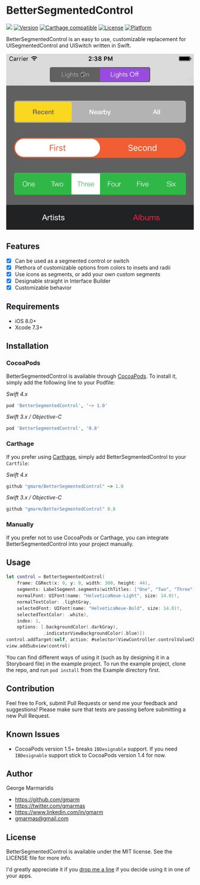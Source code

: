 # BetterSegmentedControl

![](https://img.shields.io/badge/Swift-4.1-blue.svg?style=flat)
[![Version](https://img.shields.io/cocoapods/v/BetterSegmentedControl.svg?style=flat)](http://cocoapods.org/pods/BetterSegmentedControl)
[![Carthage compatible](https://img.shields.io/badge/Carthage-compatible-4BC51D.svg?style=flat)](https://github.com/Carthage/Carthage)
[![License](https://img.shields.io/cocoapods/l/BetterSegmentedControl.svg?style=flat)](http://cocoapods.org/pods/BetterSegmentedControl)
[![Platform](https://img.shields.io/cocoapods/p/BetterSegmentedControl.svg?style=flat)](http://cocoapods.org/pods/BetterSegmentedControl)

BetterSegmentedControl is an easy to use, customizable replacement for UISegmentedControl and UISwitch written in Swift.

![Demo](https://github.com/gmarm/BetterSegmentedControl/blob/master/demo.gif)

## Features

- [x] Can be used as a segmented control or switch
- [x] Plethora of customizable options from colors to insets and radii
- [x] Use icons as segments, or add your own custom segments
- [x] Designable straight in Interface Builder
- [x] Customizable behavior

## Requirements

- iOS 8.0+
- Xcode 7.3+

## Installation

### CocoaPods

BetterSegmentedControl is available through [CocoaPods](http://cocoapods.org). To install
it, simply add the following line to your Podfile:

_Swift 4.x_
```ruby
pod 'BetterSegmentedControl', '~> 1.0'
```

_Swift 3.x / Objective-C_
```ruby
pod 'BetterSegmentedControl', '0.8'
```

### Carthage

If you prefer using [Carthage](https://github.com/Carthage/Carthage), simply add BetterSegmentedControl to your `Cartfile`:

_Swift 4.x_
```ruby
github "gmarm/BetterSegmentedControl" ~> 1.0
```

_Swift 3.x / Objective-C_
```ruby
github "gmarm/BetterSegmentedControl" 0.8
```

### Manually

If you prefer not to use CocoaPods or Carthage, you can integrate BetterSegmentedControl into your project manually.

## Usage

```swift
let control = BetterSegmentedControl(
    frame: CGRect(x: 0, y: 0, width: 300, height: 44),
    segments: LabelSegment.segments(withTitles: ["One", "Two", "Three"],
    normalFont: UIFont(name: "HelveticaNeue-Light", size: 14.0)!,
    normalTextColor: .lightGray,
    selectedFont: UIFont(name: "HelveticaNeue-Bold", size: 14.0)!,
    selectedTextColor: .white),
    index: 1,
    options: [.backgroundColor(.darkGray),
              .indicatorViewBackgroundColor(.blue)])
control.addTarget(self, action: #selector(ViewController.controlValueChanged(_:)), for: .valueChanged)
view.addSubview(control)
```
You can find different ways of using it (such as by designing it in a Storyboard file) in the example project. To run the example project, clone the repo, and run `pod install` from the Example directory first.

## Contribution

Feel free to Fork, submit Pull Requests or send me your feedback and suggestions! Please make sure that tests are passing before submitting a new Pull Request.

## Known Issues

- CocoaPods version 1.5+ breaks `IBDesignable` support. If you need `IBDesignable` support stick to CocoaPods version 1.4 for now.

## Author

George Marmaridis

- https://github.com/gmarm
- https://twitter.com/gmarmas
- https://www.linkedin.com/in/gmarm
- gmarmas@gmail.com

## License

BetterSegmentedControl is available under the MIT license. See the LICENSE file for more info.

I'd greatly appreciate it if you [drop me a line](https://twitter.com/gmarmas) if you decide using it in one of your apps.
